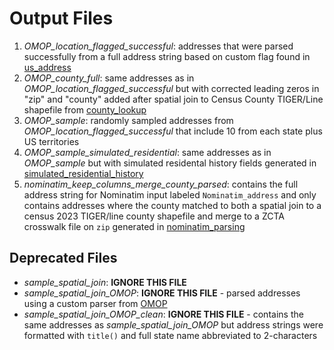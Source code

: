 # Output Files

1. *OMOP_location_flagged_successful*: addresses that were parsed successfully from a full address string based on custom flag found in [us_address](https://github.com/brian-cy-chang/CLAD_Geospatial/blob/main/notebooks/usaddress.ipynb)
2. *OMOP_county_full*: same addresses as in *OMOP_location_flagged_successful* but with corrected leading zeros in "zip" and "county" added after spatial join to Census County TIGER/Line shapefile from [county_lookup](https://github.com/brian-cy-chang/CLAD_Geospatial/blob/main/notebooks/county_lookup.ipynb)
3. *OMOP_sample*: randomly sampled addresses from *OMOP_location_flagged_successful* that include 10 from each state plus US territories
4. *OMOP_sample_simulated_residential*: same addresses as in *OMOP_sample* but with simulated residental history fields generated in [simulated_residential_history](https://github.com/brian-cy-chang/CLAD_Geospatial/blob/main/notebooks/simulated_residential_history.ipynb)
5. *nominatim_keep_columns_merge_county_parsed*: contains the full address string for Nominatim input labeled `Nominatim_address` and only contains addresses where the county matched to both a spatial join to a census 2023 TIGER/line county shapefile and merge to a ZCTA crosswalk file on `zip` generated in [nominatim_parsing](https://github.com/brian-cy-chang/CLAD_Geospatial/blob/main/notebooks/nominatim_parsing.ipynb)

## Deprecated Files

* *sample_spatial_join*: **IGNORE THIS FILE**
* *sample_spatial_join_OMOP*: **IGNORE THIS FILE** - parsed addresses using a custom parser from [OMOP](https://github.com/brian-cy-chang/CLAD_Geospatial/blob/main/notebooks/OMOP.ipynb) 
* *sample_spatial_join_OMOP_clean*: **IGNORE THIS FILE** - contains the same addresses as *sample_spatial_join_OMOP* but address strings were formatted with `title()` and full state name abbreviated to 2-characters 